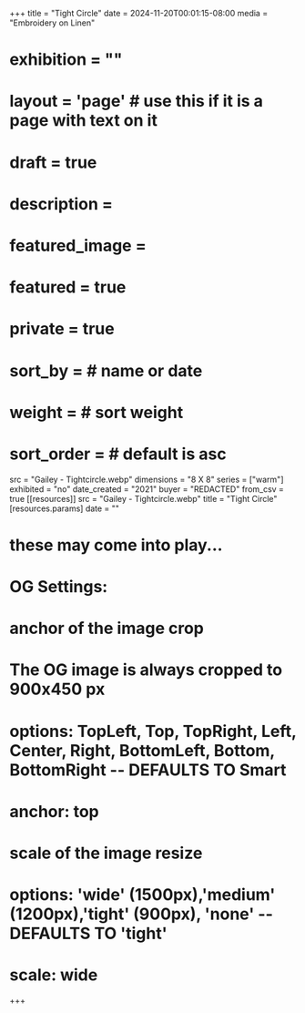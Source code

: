 +++
title = "Tight Circle"
date = 2024-11-20T00:01:15-08:00
media = "Embroidery on Linen"
# exhibition = ""
# layout = 'page' # use this if it is a page with text on it
# draft = true
# description = 
# featured_image = 
# featured = true
# private = true
# sort_by = # name or date
# weight = # sort weight
# sort_order = # default is asc
src = "Gailey - Tightcircle.webp"
dimensions = "8 X 8" 
series = ["warm"]
exhibited = "no"
date_created = "2021"
buyer = "REDACTED"
from_csv = true
[[resources]]
  src = "Gailey - Tightcircle.webp"
  title = "Tight Circle"
  [resources.params]
  date = ""

# these may come into play...
# OG Settings:
# anchor of the image crop 
#   The OG image is always cropped to 900x450 px
#   options: TopLeft, Top, TopRight, Left, Center, Right, BottomLeft, Bottom, BottomRight -- DEFAULTS TO Smart
# anchor: top
# scale of the image resize 
#   options: 'wide' (1500px),'medium' (1200px),'tight' (900px), 'none' -- DEFAULTS TO 'tight'
# scale: wide 
+++